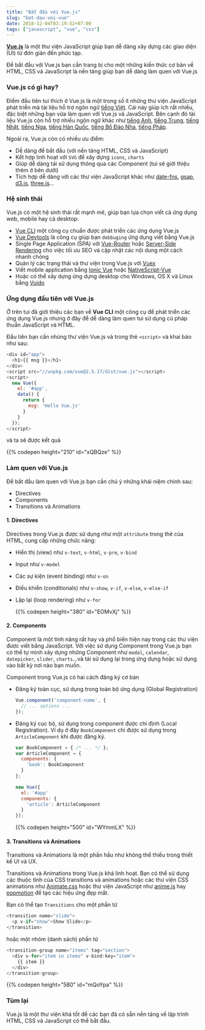 ```yaml
---
title: "Bắt đầu với Vue.js"
slug: "bat-dau-voi-vue"
date: 2018-12-04T03:19:52+07:00
tags: ["javascript", "vue", "css"]
---
```


[**Vue.js**](https://vuejs.org/) là một thư viện JavaScript giúp bạn dễ dàng xây dựng các giao diện (UI) từ đơn giản đến phức tạp.

Để bắt đầu với Vue.js bạn cần trang bị cho một những kiến thức cơ bản về HTML, CSS và JavaScript là nền tảng giúp bạn dễ dàng làm quen với Vue.js

### Vue.js có gì hay?

Điểm đầu tiên tui thích ở Vue.js là một trong số ít những thư viện JavaScript phát triển mà tài liệu hỗ trợ ngôn ngữ [tiếng Việt](https://vi.vuejs.org/). Cái này giúp ích rất nhiều, đặc biệt những bạn vừa làm quen với Vue.js và JavaScript. Bên cạnh đó tài liệu Vue.js còn hỗ trợ nhiều ngôn ngữ khác như [tiếng Anh](https://vuejs.org/), [tiếng Trung](https://cn.vuejs.org/), [tiếng Nhật](https://jp.vuejs.org), [tiếng Nga](https://ru.vuejs.org), [tiếng Hàn Quốc](https://kr.vuejs.org), [tiếng Bồ Đào Nha](https://br.vuejs.org), [tiếng Pháp](https://fr.vuejs.org).

Ngoài ra, Vue.js còn có nhiều ưu điểm:

- Dễ dàng để bắt đầu (với nền tảng HTML, CSS và JavaScript)
- Kết hợp linh hoạt với `SVG` để xây dựng `icons`, `charts`
- Giúp dễ dàng tái sử dụng thông qua các Component (tui sẽ giới thiệu thêm ở bên dưới)
- Tích hợp dễ dàng với các thư viện JavaScript khác như [date-fns](https://date-fns.org/), [gsap](https://greensock.com/gsap), [d3.js](https://d3js.org/), [three.js](https://threejs.org/)...

### Hệ sinh thái

Vue.js có một hệ sinh thái rất mạnh mẽ, giúp bạn lựa chọn viết cả ứng dụng web, mobile hay cả desktop:

- [Vue CLI](https://cli.vuejs.org/) một công cụ chuẩn được phát triển các ứng dụng Vue.js
- [Vue Devtools](https://github.com/vuejs/vue-devtools) là công cụ giúp bạn `debbuging` ứng dụng viết bằng Vue.js
- Single Page Application (SPA) với [Vue-Router](https://router.vuejs.org/) hoặc [Server-Side Rendering](https://ssr.vuejs.org/) cho việc tối ưu SEO và cập nhật các nội dung một cách nhanh chóng
- Quản lý các trạng thái và thư viện trong Vue.js với [Vuex](https://vuex.vuejs.org/)
- Viết mobile application bằng [Ionic Vue](https://github.com/ionic-team/ionic/tree/master/vue) hoặc [NativeScript-Vue](https://www.nativescript.org/vue)
- Hoặc có thể xây dựng ứng dựng desktop cho Windows, OS X và Linux bằng [Vuido](https://vuido.mimec.org/)


### Ứng dụng đầu tiên với Vue.js

Ở trên tui đã giới thiệu các bạn về **Vue CLI** một công cụ để phát triển các ứng dụng Vue.js nhưng ở đây để dễ dàng làm quen tui sử dụng cú pháp thuần JavaScript và HTML.

Đầu tiên bạn cần nhúng thư viện Vue.js và trong thẻ `<script>` và khai báo như sau:

```javascript
<div id="app">
  <h1>{{ msg }}</h1>
</div>
<script src="//unpkg.com/vue@2.5.17/dist/vue.js"></script>
<script>
  new Vue({
    el: '#app',
    data() {
      return {
        msg: 'Hello Vue.js'
      }
    }
  });
</script>
```

và ta sẽ được kết quả

{{% codepen height="210" id="xQBQze" %}}

### Làm quen với Vue.js

Để bắt đầu làm quen với Vue.js bạn cần chú ý những khái niệm chính sau:

- Directives
- Components
- Transitions và Animations

#### 1. Directives

Directives trong Vue.js được sử dụng như một `attribute` trong thẻ của HTML, cung cấp những chức năng:

  - Hiển thị (view) như `v-text`, `v-html`, `v-pre`, `v-bind`
  - Input như `v-model`
  - Các sự kiện (event binding) như `v-on`
  - Điều khiển (conditionals) như `v-show`, `v-if`, `v-else`, `v-else-if`
  - Lặp lại (loop rendering) như `v-for`

    {{% codepen height="380" id="EOMvXj" %}}

#### 2. Components

Component là một tính năng rất hay và phổ biến hiện nay trong các thư viện được viết bằng JavaScript. Với việc sử dụng Component trong Vue.js bạn có thể tự mình xây dựng những Component như `modal`, `calendar`, `datepicker`, `slider`, `charts`...và tái sử dụng lại trong ứng dụng hoặc sử dụng vào bất kỳ nơi nào bạn muốn.

Component trong Vue.js có hai cách đăng ký cơ bản

- Đăng ký toàn cục, sử dụng trong toàn bộ ứng dụng (Global Registration)

    ```javascript
    Vue.component('component-name', {
      // ... options ...
    });
    ```

- Đăng ký cục bộ, sử dụng trong component được chỉ định (Local Registration). Ví dụ ở đây `BookComponent` chỉ được sử dụng trong `ArticleComponent` khi được đăng ký.

    ```javascript
    var BookComponent = { /* ... */ };
    var ArticleComponent = {
      components: {
        'book': BookComponent
      }
    };

    new Vue({
      el: '#app'
      components: {
        'article': ArticleComponent
      }
    });
    ```

    {{% codepen height="500" id="WYmmLX" %}}

#### 3. Transitions và Animations

Transitions và Animations là một phần hầu như không thể thiếu trong thiết kế UI và UX.

Transitions và Animations trong Vue.js khá linh hoạt. Bạn có thể sử dụng các thuộc tính của CSS transitions và animations hoặc các thư viện CSS animations như [Animate.css](https://daneden.github.io/animate.css/) hoặc thư viện JavaScript như [anime.js](http://animejs.com/) hay [popmotion](https://popmotion.io/) để tạo các hiệu ứng đẹp mắt.

Bạn có thể tạo `Transitions` cho một phần tử 

```javascript
<transition name="slide">
  <p v-if="show">Show Slide</p>
</transition>
```

hoặc một nhóm (danh sách) phần tử

```javascript
<transition-group name="items" tag="section">
  <div v-for="item in items" v-bind:key="item">
    {{ item }}
  </div>
</transition-group>
```

{{% codepen height="580" id="mQoYpa" %}}

### Túm lại

Vue.js là một thư viện khá tốt để các bạn đã có sẵn nền tảng về lập trình HTML, CSS và JavaScript có thể bắt đầu.
